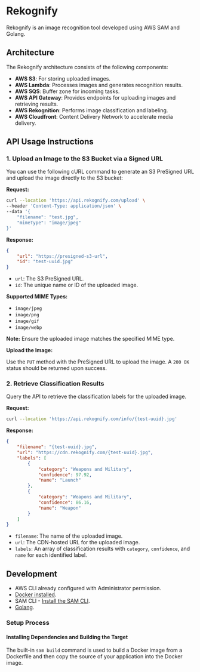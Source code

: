 # Rekognify

Rekognify is an image recognition tool developed using AWS SAM and Golang.

## Architecture

The Rekognify architecture consists of the following components:

- **AWS S3**: For storing uploaded images.
- **AWS Lambda**: Processes images and generates recognition results.
- **AWS SQS**: Buffer zone for incoming tasks.
- **AWS API Gateway**: Provides endpoints for uploading images and retrieving results.
- **AWS Rekognition**: Performs image classification and labeling.
- **AWS Cloudfront**: Content Delivery Network to accelerate media delivery.

## API Usage Instructions

### 1. Upload an Image to the S3 Bucket via a Signed URL

You can use the following cURL command to generate an S3 PreSigned URL and upload the image directly to the S3 bucket:

**Request:**

```bash
curl --location 'https://api.rekognify.com/upload' \
--header 'Content-Type: application/json' \
--data '{
    "filename": "test.jpg",
    "mimeType": "image/jpeg"
}'
```

**Response:**

```json
{
    "url": "https://presigned-s3-url",
    "id": "test-uuid.jpg"
}
```

- `url`: The S3 PreSigned URL.
- `id`: The unique name or ID of the uploaded image.

**Supported MIME Types:**

- `image/jpeg`
- `image/png`
- `image/gif`
- `image/webp`

**Note:** Ensure the uploaded image matches the specified MIME type.

**Upload the Image:**

Use the `PUT` method with the PreSigned URL to upload the image. A `200 OK` status should be returned upon success.

### 2. Retrieve Classification Results

Query the API to retrieve the classification labels for the uploaded image.

**Request:**

```bash
curl --location 'https://api.rekognify.com/info/{test-uuid}.jpg'
```

**Response:**

```json
{
    "filename": "{test-uuid}.jpg",
    "url": "https://cdn.rekognify.com/{test-uuid}.jpg",
    "labels": [
        {
            "category": "Weapons and Military",
            "confidence": 97.92,
            "name": "Launch"
        },
        {
            "category": "Weapons and Military",
            "confidence": 86.16,
            "name": "Weapon"
        }
    ]
}
```

- `filename`: The name of the uploaded image.
- `url`: The CDN-hosted URL for the uploaded image.
- `labels`: An array of classification results with `category`, `confidence`, and `name` for each identified label.


## Development

* AWS CLI already configured with Administrator permission.
* [Docker installed](https://www.docker.com/community-edition).
* SAM CLI - [Install the SAM CLI](https://docs.aws.amazon.com/serverless-application-model/latest/developerguide/serverless-sam-cli-install.html).
* [Golang](https://golang.org).

### Setup Process

#### Installing Dependencies and Building the Target

The built-in `sam build` command is used to build a Docker image from a Dockerfile and then copy the source of your application into the Docker image.
